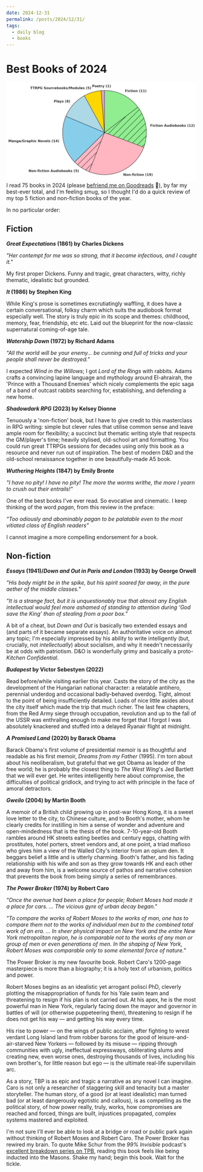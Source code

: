 ```yaml
---
date: 2024-12-31
permalink: /posts/2024/12/31/
tags:
  - daily blog
  - books
---
```


# Best Books of 2024
![2024 books pie chart](../images/books_2024_pie_chart.png)
I read 75 books in 2024 (please [befriend me on Goodreads](https://www.goodreads.com/friend/i?feature=friend-invite-url&invite_token=ODc5ZjdhYzgtOGZkNy00MDQ2LTgzZmEtODlmYTcyZDEzMzRj) 🙏), by far my best-ever total, and I'm feeling smug, so I thought I'd do a quick review of my top 5 fiction and non-fiction books of the year.

In no particular order:

## Fiction
***Great Expectations* (1861) by Charles Dickens**

*"Her contempt for me was so strong, that it became infectious, and I caught it."*

My first proper Dickens. Funny and tragic, great characters, witty, richly thematic, idealistic but grounded. 

***It* (1986) by Stephen King**

While King's prose is sometimes excrutiatingly waffling, it does have a certain conversational, folksy charm which suits the audiobook format especially well. The story is truly epic in its scope and themes: childhood, memory, fear, friendship, etc etc. Laid out the blueprint for the now-classic supernatural coming-of-age tale.

***Watership Down* (1972) by Richard Adams**

*"All the world will be your enemy... be cunning and full of tricks and your people shall never be destroyed."*

I expected *Wind in the Willows*; I got *Lord of the Rings* with rabbits. Adams crafts a convincing lapine language and mythology around El-ahrairah, the 'Prince with a Thousand Enemies' which nicely complements the epic saga of a band of outcast rabbits searching for, establishing, and defending a new home. 

***Shadowdark RPG* (2023) by Kelsey Dionne**

Tenuously a 'non-fiction' book, but I have to give credit to this masterclass in RPG writing: simple but clever rules that utilise common sense and leave ample room for flexibility; a succinct but thematic writing style that respects the GM/player's time; heavily stylised, old-school art and formatting. You could run great TTRPGs sessions for decades using only this book as a resource and never run out of inspiration. The best of modern D&D and the old-school renaissance together in one beautifully-made A5 book.

***Wuthering Heights* (1847) by Emily Bronte**

*"I have no pity! I have no pity! The more the worms writhe, the more I yearn to crush out their entrails!"*

One of the best books I've ever read. So evocative and cinematic. I keep thinking of the word *pagan*, from this review in the preface:

*“Too odiously and abominably pagan to be palatable even to the most vitiated class of English readers”*

I cannot imagine a more compelling endorsement for a book.

## Non-fiction

***Essays* (1941)/*Down and Out in Paris and London* (1933) by George Orwell**

*"His body might be in the spike, but his spirit soared far away, in the pure aether of the middle classes."*

*"It is a strange fact, but it is unquestionably true that almost any English intellectual would feel more ashamed of standing to attention during ‘God save the King’ than of stealing from a poor box."*

A bit of a cheat, but *Down and Out* is basically two extended essays and (and parts of it became separate essays). An authoritative voice on almost any topic; I'm especially impressed by his ability to write intelligently (but, crucially, not *intellectually*) about socialism, and why it needn't necessarily be at odds with patriotism. D&O is wonderfully grimy and basically a proto-*Kitchen Confidential*.

***Budapest* by Victor Sebestyen (2022)**

Read before/while visiting earlier this year. Casts the story of the city as the development of the Hungarian national character: a relatable antihero, perennial underdog and occasional badly-behaved overdog. Tight, almost to the point of being insufficiently detailed. Loads of nice little asides about the city itself which made the trip that much richer. The last few chapters, from the Red Army siege through occupation, revolution and up to the fall of the USSR was enthralling enough to make me forget that I forgot I was absolutely knackered and stuffed into a delayed Ryanair flight at midnight.

***A Promised Land* (2020) by Barack Obama**

Barack Obama's first volume of presidential memoir is as thoughtful and readable as his first memoir, *Dreams from my Father* (1995). I'm torn about about his neoliberalism, but grateful that we got Obama as leader of the free world; he is probably the closest thing to *The West Wing*'s Jed Bartlett that we will ever get. He writes intelligently here about compromise, the difficulties of political gridlock, and trying to act with principle in the face of amoral detractors.

***Gweilo* (2004) by Martin Booth**

A memoir of a British child growing up in post-war Hong Kong, it is a sweet love letter to the city, to Chinese culture, and to Booth's mother, whom he clearly credits for instilling in him a sense of wonder and adventure and open-mindedness that is the thesis of the book. 7-10-year-old Booth rambles around HK streets eating beetles and century eggs, chatting with prostitutes, hotel porters, street vendors and, at one point, a triad mafioso who gives him a view of the Walled City's interior from an opium den. It beggars belief a little and is utterly charming. Booth's father, and his fading relationship with his wife and son as they grow towards HK and each other and away from him, is a welcome source of pathos and narrative cohesion that prevents the book from being simply a series of remembrances.

***The Power Broker* (1974) by Robert Caro**

*"Once the avenue had been a place for people; Robert Moses had made it a place for cars. ... The vicious gyre of urban decay began."*

*"To compare the works of Robert Moses to the works of man, one has to compare them not to the works of individual men but to the combined total work of an era. ... In sheer physical impact on New York and the entire New York metropolitan region, he is comparable not to the works of any man or group of men or even generations of men. In the shaping of New York, Robert Moses was comparable only to some elemental force of nature."*

The Power Broker is my new favourite book. Robert Caro's 1200-page masterpiece is more than a biography; it is a holy text of urbanism, politics and power.

Robert Moses begins as an idealistic yet arrogant polisci PhD, cleverly plotting the misappropriation of funds for his Yale swim team and threatening to resign if his plan is not carried out. At his apex, he is the most powerful man in New York, regularly facing down the mayor and governor in battles of will (or otherwise puppeteering them), threatening to resign if he does not get his way — and getting his way every time.

His rise to power — on the wings of public acclaim, after fighting to wrest verdant Long Island land from robber barons for the good of leisure-and-air-starved New Yorkers — followed by its misuse — ripping through communities with ugly, ineffectual expressways, obliterating slums and creating new, even worse ones, destroying thousands of lives, including his own brother's, for little reason but ego — is the ultimate real-life supervillain arc.

As a story, TBP is as epic and tragic a narrative as any novel I can imagine. Caro is not only a researcher of staggering skill and tenacity but a master storyteller. The human story, of a good (or at least idealistic) man turned bad (or at least dangerously egotistic and callous), is as compelling as the political story, of how power really, truly, works, how compromises are reached and forced, things are built, injustices propagated, complex systems mastered and exploited.

I'm not sure I'll ever be able to look at a bridge or road or public park again without thinking of Robert Moses and Robert Caro. The Power Broker has rewired my brain. To quote Mike Schur from the *99% Invisible* podcast's [excellent breakdown series on TPB](https://99percentinvisible.org/club/), reading this book feels like being inducted into the Masons. Shake my hand; begin this book. Wait for the tickle.









